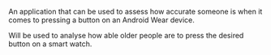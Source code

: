 An application that can be used to assess how accurate someone is when it comes to pressing a button on an Android Wear device.

Will be used to analyse how able older people are to press the desired button on a smart watch.